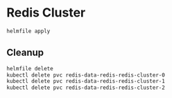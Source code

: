 # Redis Cluster

```bash
helmfile apply
```

## Cleanup

```bash
helmfile delete
kubectl delete pvc redis-data-redis-redis-cluster-0
kubectl delete pvc redis-data-redis-redis-cluster-1
kubectl delete pvc redis-data-redis-redis-cluster-2
```
